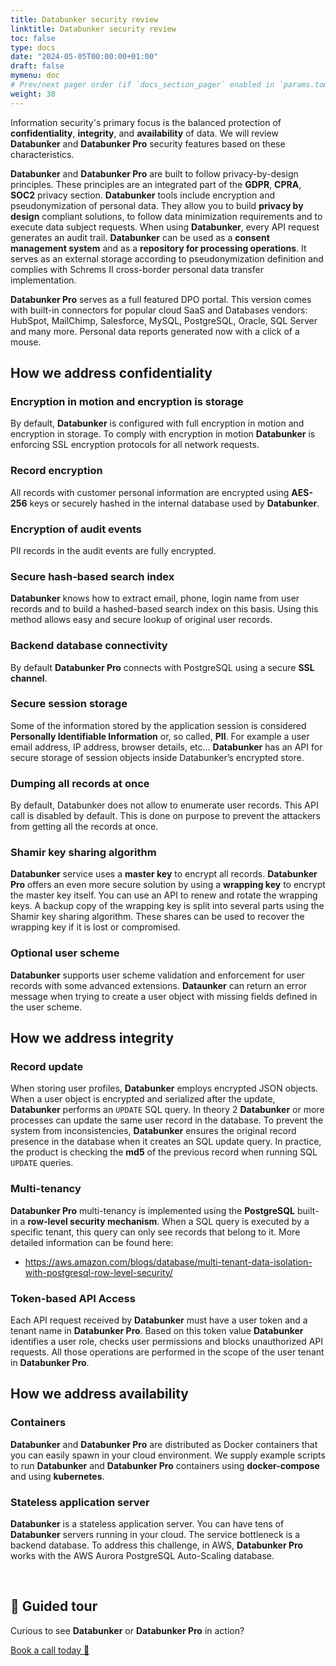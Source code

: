 ```yaml
---
title: Databunker security review
linktitle: Databunker security review
toc: false
type: docs
date: "2024-05-05T00:00:00+01:00"
draft: false
mymenu: doc
# Prev/next pager order (if `docs_section_pager` enabled in `params.toml`)
weight: 38
---
```


Information security's primary focus is the balanced protection of **confidentiality**, **integrity**, and **availability** of data. We will review **Databunker** and **Databunker Pro** security features based on these characteristics.

**Databunker** and **Databunker Pro** are built to follow privacy-by-design principles. These principles are an integrated part of the **GDPR**, **CPRA**, **SOC2** privacy section. **Databunker** tools include encryption and pseudonymization of personal data. They allow you to build **privacy by design** compliant solutions, to follow data minimization requirements and to execute data subject requests. When using **Databunker**, every API request generates an audit trail. **Databunker** can be used as a **consent management system** and as a **repository for processing operations**. It serves as an external storage according to pseudonymization definition and complies with Schrems II cross-border personal data transfer implementation.

**Databunker Pro** serves as a full featured DPO portal. This version comes with built-in connectors for popular cloud SaaS and Databases vendors: HubSpot, MailChimp, Salesforce, MySQL, PostgreSQL, Oracle, SQL Server and many more. Personal data reports generated now with a click of a mouse.


## How we address confidentiality

### Encryption in motion and encryption is storage
By default, **Databunker** is configured with full encryption in motion and encryption in storage. To comply with encryption in motion **Databunker** is enforcing SSL encryption protocols for all network requests.

### Record encryption
All records with customer personal information are encrypted using **AES-256** keys or securely hashed in the internal database used by **Databunker**.

### Encryption of audit events
PII records in the audit events are fully encrypted.

### Secure hash-based search index
**Databunker** knows how to extract email, phone, login name from user records and to build a hashed-based search index on this basis. Using this method allows easy and secure lookup of original user records.

### Backend database connectivity
By default **Databunker Pro** connects with PostgreSQL using a secure **SSL channel**.

### Secure session storage
Some of the information stored by the application session is considered **Personally Identifiable Information** or, so called, **PII**. For example a user email address, IP address, browser details, etc… **Databunker** has an API for secure storage of session objects inside Databunker’s encrypted store.

### Dumping all records at once
By default, Databunker does not allow to enumerate user records. This API call is disabled by default. This is done on purpose to prevent the attackers from getting all the records at once.

### Shamir key sharing algorithm 
**Databunker** service uses a **master key** to encrypt all records. **Databunker Pro** offers an even more secure solution by using a **wrapping key** to encrypt the master key itself. You can use an API to renew and rotate the wrapping keys. A backup copy of the wrapping key is split into several parts using the Shamir key sharing algorithm. These shares can be used to recover the wrapping key if it is lost or compromised.

### Optional user scheme
**Databunker** supports user scheme validation and enforcement for user records with some advanced extensions. **Dataunker** can return an error message when trying to create a user object with missing fields defined in the user scheme.

## How we address integrity

### Record update
When storing user profiles, **Databunker** employs encrypted JSON objects. When a user object is encrypted and serialized after the update, **Databunker** performs an ``UPDATE`` SQL query. In theory 2 **Databunker** or more processes can update the same user record in the database. To prevent the system from inconsistencies, **Databunker** ensures the original record presence in the database when it creates an SQL update query. In practice, the product is checking the **md5** of the previous record when running SQL ``UPDATE`` queries.

### Multi-tenancy
**Databunker Pro** multi-tenancy is implemented using the **PostgreSQL** built-in a **row-level security mechanism**. When a SQL query is executed by a specific tenant, this query can only see records that belong to it. More detailed information can be found here:

* https://aws.amazon.com/blogs/database/multi-tenant-data-isolation-with-postgresql-row-level-security/

### Token-based API Access
Each API request received by **Databunker** must have a user token and a tenant name in **Databunker Pro**. Based on this token value **Databunker** identifies a user role, checks user permissions and blocks unauthorized API requests. All those operations are performed in the scope of the user tenant in **Databunker Pro**.


## How we address availability

### Containers
**Databunker** and **Databunker Pro** are distributed as Docker containers that you can easily spawn in your cloud environment. We supply example scripts to run **Databunker** and **Databunker Pro** containers using **docker-compose** and using **kubernetes**.

### Stateless application server
**Databunker** is a stateless application server. You can have tens of **Databunker** servers running in your cloud. The service bottleneck is a backend database. To address this challenge, in AWS, **Databunker Pro** works with the AWS Aurora PostgreSQL Auto-Scaling database.

&nbsp;

## 👋 Guided tour
Curious to see **Databunker** or **Databunker Pro** in action?

[Book a call today 🚀](/api/meeting.php?a=tour)
